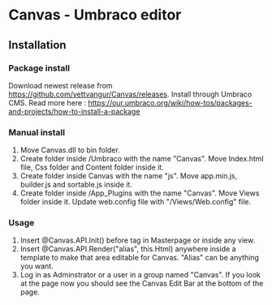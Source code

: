 Canvas - Umbraco editor
=========

## Installation

### Package install ###
Download newest release from https://github.com/vettvangur/Canvas/releases.
Install through Umbraco CMS. Read more here : https://our.umbraco.org/wiki/how-tos/packages-and-projects/how-to-install-a-package

### Manual install ###
1. Move Canvas.dll to bin folder.
2. Create folder inside /Umbraco with the name "Canvas". Move Index.html file, Css folder and Content folder inside it.
3. Create folder inside Canvas with the name "js".  Move app.min.js, builder.js and sortable.js inside it.
4. Create folder inside /App_Plugins with the name "Canvas". Move Views folder inside it. Update web.config file with "/Views/Web.config" file.

### Usage ###

1. Insert @Canvas.API.Init() before </body> tag in Masterpage or inside any view.
2. Insert @Canvas.API.Render("alias", this.Html) anywhere inside a template to make that area editable for Canvas. "Alias" can be anything you want.
3. Log in as Adminstrator or a user in a group named "Canvas". If you look at the page now you should see the Canvas Edit Bar at the bottom of the page.


